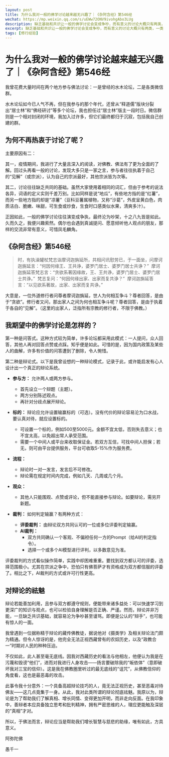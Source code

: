 ```yaml
---
layout: post
title: 为什么我对一般的佛学讨论越来越无兴趣了｜《杂阿含经》第546经
wechat: https://mp.weixin.qq.com/s/uEWw72ONV9ivohgAbo3LUg 
description: 缺乏基础和共识让一般的佛学讨论会变成争吵，而有意义的讨论大概只有两类，一类是问答，另一类是有规则下的辩论
excerpt: 缺乏基础和共识让一般的佛学讨论会变成争吵，而有意义的讨论大概只有两类，一类是问答，另一类是有规则下的辩论
tags: [修行经验]
---
```


# 为什么我对一般的佛学讨论越来越无兴趣了｜《杂阿含经》第546经

我曾花费大量时间在两个地方参与佛法讨论：一是曾经的水木论坛，二是各类微信群。

水木论坛如今已人气不再，但在我参与的那个年代，还曾从“释道儒”版块分裂出“居士林”和“佛经研讨”等多个论坛，我也担任过“居士林”版主一段时日。微信群则是一个相对封闭的环境，我加入过许多，但它们最终都归于沉寂，包括我自己创建的群。

## 为何不再热衷于讨论了呢？

主要原因有二：

其一，疫情期间，我进行了大量且深入的阅读，对佛教、佛法有了更为全面的了解。回过头再看一般的讨论，发现大多只是一家之言，参与者往往执着于自己的“见解”（或宗派），认为自己的宗派最好，其他宗派皆为次等。

其二，讨论往往缺乏共同的基础。虽然大家使用着相同的词汇，但由于参考的说法各异，词语的定义实则千差万别。比如同样是说“地瓜”，有些地方指的是“红薯”，而另一些地方指的却是“凉薯”（豆科豆薯属植物，又称“沙葛”，外皮呈黄白色，肉质洁白、脆嫩、味甜，可生食或炒食，生食时口感类似水果，清爽多汁）。

正因如此，一般的佛学讨论往往演变成争执，最终沦为吵架，十之八九皆是如此。久而久之，我便兴趣索然。偶尔也会遇到真诚提问、愿意倾听他人观点的朋友，那样的交流非常有意义，可惜凤毛麟角。

## 《杂阿含经》第546经

> 时，有执澡罐杖梵志诣摩诃迦旃延所，共相问讯慰劳已，于一面坐，问摩诃迦旃延言：“何因何缘王、王共诤，婆罗门居士、婆罗门居士共诤？” 
> 摩诃迦旃延答梵志言：“贪欲系著因缘故，王、王共诤，婆罗门居士、婆罗门居士共诤。” 
> 梵志复问：“何因何缘出家、出家而复共诤？” 
> 摩诃迦旃延答言：“以见欲系著故，出家、出家而复共诤。” 

大意是，一位外道修行者问尊者摩诃迦旃延，世人为何相互争斗？尊者回答，是由于“贪欲”。修行者又问，那出家人之间为何也相互争斗呢？尊者回答，是由于执着于各自的“见解”。（这里的出家人，泛指所有宗教的修行者，不限于佛教。）

## 我期望中的佛学讨论是怎样的？

第一种是问答式。这种方式较为简单，许多论坛都采用此模式：一人提问，众人回答，其他人再对回答点赞或点踩。知乎便是如此。可惜的是，因为国内政策及某些人的曲解，许多有价值的问答遭到了删除，令人惋惜。

第二种是辩论式。以下是我曾设想的一种辩论模式，记录于此，或许能启发有心人设计出一个真正的辩论系统。

* **参与方：** 允许两人或两方参与。
    * 首先设立一个辩题（主题）。
    * 两方分别陈述观点。
    * 再针对分歧点展开辩论。

* **标的：** 辩论应允许设置输赢标的（可选）。没有代价的辩论容易沦为口水战，要认真对待，就应设置标的。
    * 可设置一个标的，例如500至5000元。金额不宜太低，否则失去意义；也不宜太高，以免超出常人承受范围。
    * 需要一个中间人或平台来收取保证金。若双方互信，可找中间人担保；若无，则可由平台提供服务，平台可收取5-15%作为服务费。

* **流程：**
    * 辩论时一对一发言，发言后不可修改。
    * 辩论需在规定时间内完成，例如几天、几周或几个月。

* **观众：**
    * 其他人只能围观、点赞或评论，但不能直接参与辩论。如要辩论，需另开新题。

* **裁判：** 如何判定输赢？有两种方式：
    * **评委裁判：** 由辩论双方共同认可的一位或多位评委判定输赢。
    * **AI裁判：**
        * 双方共同确认一个客观、不偏袒任何一方的Prompt（给AI的判定指令）。
        * 选择一个或多个AI模型进行评判，以多数意见为准。

评委裁判的方式看似操作简单，实践中却困难重重。要找到双方都认可的评委，选择范围极小。尤其在宗派之争中，恐怕只有佛菩萨才有资格成为双方都信服的评委了。相比之下，AI裁判的方式或许可行性更高。

## 对辩论的祛魅

辩论若能善加利用，且参与双方都遵守规则，便能带来诸多益处：可以快速学习到更深广的知识与观点，也可以检验自身理解是否正确、严谨。然而，辩论并非万能，一旦缺乏共识基础，就容易沦为争吵甚至谩骂。即便是公认的“辩手”，也可能有惊人的一面。

我曾遇到一位据称精于辩论的藏传佛教徒，据说他对《摄类学》及相关辩论法门颇为精通。但令人惊讶的是，他完全无法正视西藏曾有的农奴历史，以及“政教合一”时期对人民的种种压迫。

不仅如此，此人甚至毫无底线。因我对西藏历史的看法与他相左，他便认为我是在污蔑和毁谤“他们”，进而对我进行人身攻击——扬言要破除我的“皈依体”（意即破坏我对三宝的信仰）。这是我在佛教圈里听过的最无底线的“诅咒”，从佛教信仰的角度看，这也是最恶毒的攻击。

此事令我十分意外：一个具备高超辩论技巧的人，竟无法正视历史，甚至恶毒对待佛友——这几点竟集于一身。从此，我对此类所谓的辩论彻底祛魅。我原以为，辩论是为了帮助我们了解真相、增长同情、变得更加开明，而非走向反面。在我印象中，善辩者本应具备独立思考和批判精神，拥有严密思维的人，理应更能触及深层的“真相”才对。

所以，于佛法而言，辩论应当是帮助我们增长智慧与慈悲的助缘，唯有如此，方具意义。

阿弥陀佛

愚千一